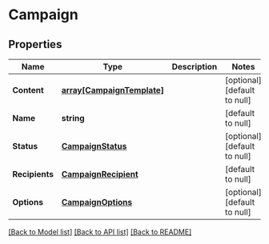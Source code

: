 # Campaign

## Properties
Name | Type | Description | Notes
------------ | ------------- | ------------- | -------------
**Content** | [**array[CampaignTemplate]**](CampaignTemplate.md) |  | [optional] [default to null]
**Name** | **string** |  | [default to null]
**Status** | [**CampaignStatus**](CampaignStatus.md) |  | [optional] [default to null]
**Recipients** | [**CampaignRecipient**](CampaignRecipient.md) |  | [default to null]
**Options** | [**CampaignOptions**](CampaignOptions.md) |  | [optional] [default to null]

[[Back to Model list]](../README.md#documentation-for-models) [[Back to API list]](../README.md#documentation-for-api-endpoints) [[Back to README]](../README.md)


